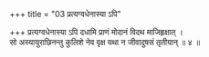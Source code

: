 +++
title = "03 प्रत्यग्वधेनास्या ऽपि"

+++
प्रत्यग्वधेनास्या ऽपि दधामि प्राणं मोदानं विदथ माजिहृक्षात् ।  
सो अस्यायुराछिनन्तु कुलिशे नेव वृक्ष यथा न जीवादुषसं तृतीयान् ॥ ४ ॥